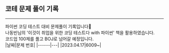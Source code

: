 ## 코테 문제 풀이 기록
----------------
파이썬 코딩 테스트 대비 문제풀이 기록입니다🙂
<br/>나동빈님의 '이것이 취업을 위한 코딩 테스트다 with 파이썬' 책을 활용하였습니다. 
<br/>코드업 100제를 풀고 BOJ로 넘어갈 예정입니다.
<br/>
|날짜|문제 번호|
|------|---|
|2023.04.17|6009~|
